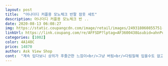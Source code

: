 ```yaml
---
layout: post 
title:  "어나더디 커플용 모노체크 반팔 잠옷 세트" 
description: 어나더디 커플용 모노체크 반 ..
date: 2020-08-13 06:08:27 
img: https://static.coupangcdn.com/image/retail/images/249318060855751-d96623fe-2048-4da6-85da-8faebedcf01a.jpg 
linkUrl: https://link.coupang.com/re/AFFSDP?lptag=AF3600438&subid=ahnPublicAsk&pageKey=218854000&itemId=678502887&vendorItemId=4746947130&traceid=V0-113-6ab3253794bebaf7 
categories: [1002] 
color: 4A148C 
price: 14870 
author: Ask View Shop 
cont:  "계속 입다보니 상의가 후줄근한 느낌이<br/>그냥 버림<br/>다림질해 입을수도 없고<br/>더울 것 같아요.<br/> 흔하게 면티에 아무 반바지나 입던 녀석이<br/>더위 많이 타는 체질은 여름철 잠옷으로<br/>더위많이타는 체질이라... <br/>  4계절용으로 ㅋㅋ<br/>딱 가격만큼 인거 같아요 상품평이 좋길레<br/>롯켓 배송에 빠르게 온거 좋았느데요<br/>세탁후 널때 쫙 펴줘야할듯<br/>소재나 디자인은 좋아요<br/>잠옷이 꼭 필요하다며 자기 취향대로 골랐답니다.<br/><br/>제기대가 컷을까요? 면이얇아 그런건지 바지 2틀만에<br/>중요부분 뜯어짐 꾸메볼라해도 너무얇아 또뜯어질거 같아<br/>" 
---
```

